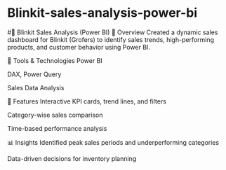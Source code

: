 # Blinkit-sales-analysis-power-bi
#🛒 Blinkit Sales Analysis (Power BI)
📌 Overview
Created a dynamic sales dashboard for Blinkit (Grofers) to identify sales trends, high-performing products, and customer behavior using Power BI.

🧰 Tools & Technologies
Power BI

DAX, Power Query

Sales Data Analysis

🚀 Features
Interactive KPI cards, trend lines, and filters

Category-wise sales comparison

Time-based performance analysis

📊 Insights
Identified peak sales periods and underperforming categories

Data-driven decisions for inventory planning
